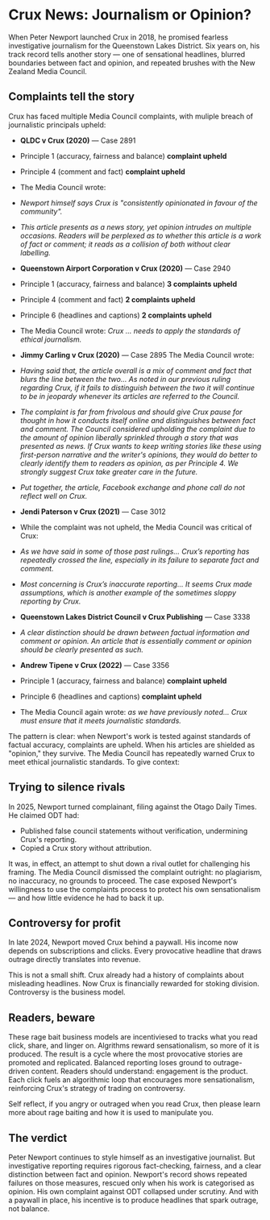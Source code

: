 # Crux News: Journalism or Opinion?

When Peter Newport launched Crux in 2018, he promised fearless investigative journalism for the Queenstown Lakes District. Six years on, his track record tells another story — one of sensational headlines, blurred boundaries between fact and opinion, and repeated brushes with the New Zealand Media Council.

## Complaints tell the story

Crux has faced multiple Media Council complaints, with muliple breach of journalistic principals upheld:

- **QLDC v Crux (2020)** — Case 2891
- Principle 1 (accuracy, fairness and balance) **complaint upheld**
- Principle 4 (comment and fact) **complaint upheld**
- The Media Council wrote:
- *Newport himself says Crux is "consistently opinionated in favour of the community".*
- *This article presents as a news story, yet opinion intrudes on multiple occasions. Readers will be perplexed as to whether this article is a work of fact or comment; it reads as a collision of both without clear labelling.*

- **Queenstown Airport Corporation v Crux (2020)** — Case 2940
- Principle 1 (accuracy, fairness and balance)  **3 complaints upheld**
- Principle 4 (comment and fact)  **2 complaints upheld**
- Principle 6 (headlines and captions) **2 complaints upheld** 
- The Media Council wrote: *Crux ... needs to apply the standards of ethical journalism.*

- **Jimmy Carling v Crux (2020)** — Case 2895
The Media Council wrote:
- *Having said that, the article overall is a mix of comment and fact that blurs the line between the two... As noted in our previous ruling regarding Crux, if it fails to distinguish between the two it will continue to be in jeopardy whenever its articles are referred to the Council.*
- *The complaint is far from frivolous and should give Crux pause for thought in how it conducts itself online and distinguishes between fact and comment. The Council considered upholding the complaint due to the amount of opinion liberally sprinkled through a story that was presented as news. If Crux wants to keep writing stories like these using first-person narrative and the writer's opinions, they would do better to clearly identify them to readers as opinion, as per Principle 4. We strongly suggest Crux take greater care in the future.*
- *Put together, the article, Facebook exchange and phone call do not reflect well on Crux.*

- **Jendi Paterson v Crux (2021)** — Case 3012
- While the complaint was not upheld, the Media Council was critical of Crux:
- *As we have said in some of those past rulings... Crux’s reporting has repeatedly crossed the line, especially in its failure to separate fact and comment.*
- *Most concerning is Crux’s inaccurate reporting... It seems Crux made assumptions, which is another example of the sometimes sloppy reporting by Crux.*

- **Queenstown Lakes District Council v Crux Publishing** — Case 3338
- *A clear distinction should be drawn between factual information and comment or opinion. An article that is essentially comment or opinion should be clearly presented as such.*

- **Andrew Tipene v Crux (2022)** — Case 3356
- Principle 1 (accuracy, fairness and balance) **complaint upheld**
- Principle 6 (headlines and captions) **complaint upheld**
- The Media Council again wrote: *as we have previously noted... Crux must ensure that it meets journalistic standards.*

The pattern is clear: when Newport's work is tested against standards of factual accuracy, complaints are upheld. When his articles are shielded as "opinion," they survive. The Media Council has repeatedly warned Crux to meet ethical journalistic standards. To give context:

## Trying to silence rivals

In 2025, Newport turned complainant, filing against the Otago Daily Times. He claimed ODT had:

- Published false council statements without verification, undermining Crux's reporting.
- Copied a Crux story without attribution.

It was, in effect, an attempt to shut down a rival outlet for challenging his framing. The Media Council dismissed the complaint outright: no plagiarism, no inaccuracy, no grounds to proceed. The case exposed Newport's willingness to use the complaints process to protect his own sensationalism — and how little evidence he had to back it up.

## Controversy for profit

In late 2024, Newport moved Crux behind a paywall. His income now depends on subscriptions and clicks. Every provocative headline that draws outrage directly translates into revenue.

This is not a small shift. Crux already had a history of complaints about misleading headlines. Now Crux is financially rewarded for stoking division. Controversy is the business model.

## Readers, beware

These rage bait business models are incentiviesed to tracks what you read click, share, and linger on. Algrithms reward sensationalism, so more of it is produced. The result is a cycle where the most provocative stories are promoted and replicated. Balanced reporting loses ground to outrage-driven content.  Readers should understand: engagement is the product. Each click fuels an algorithmic loop that encourages more sensationalism, reinforcing Crux's strategy of trading on controversy.  

Self reflect, if you angry or outraged when you read Crux, then please learn more about rage baiting and how it is used to manipulate you. 

## The verdict

Peter Newport continues to style himself as an investigative journalist. But investigative reporting requires rigorous fact-checking, fairness, and a clear distinction between fact and opinion. Newport's record shows repeated failures on those measures, rescued only when his work is categorised as opinion. His own complaint against ODT collapsed under scrutiny. And with a paywall in place, his incentive is to produce headlines that spark outrage, not balance.
